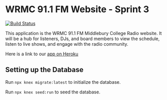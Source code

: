 # WRMC 91.1 FM Website - Sprint 3

[![Build Status](https://travis-ci.com/csci312-s21/project-blackberry-binturong.svg?branch=main)](https://travis-ci.com/csci312-s21/project-blackberry-binturong)

This application is the WRMC 91.1 FM Middlebury College Radio website. It will be a hub for listeners, DJs, and board members to view the schedule, listen to live shows, and engage with the radio community.

Here is a link to our [app on Heroku](https://wrmc-website.herokuapp.com/)

## Setting up the Database

Run `npx knex migrate:latest` to initialize the database.

Run `npx knex seed:run` to seed the database.